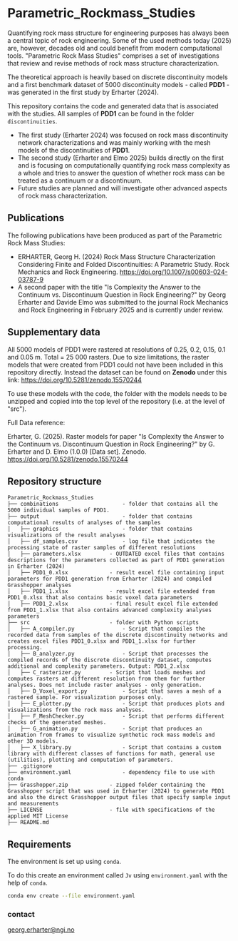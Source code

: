 # Parametric_Rockmass_Studies
Quantifying rock mass structure for engineering purposes has always been a central topic of rock engineering. Some of the used methods today (2025) are, however, decades old and could benefit from modern computational tools. "Parametric Rock Mass Studies" comprises a set of investigations that review and revise methods of rock mass structure characterization.

The theoretical approach is heavily based on discrete discontinuity models and a first benchmark dataset of 5000 discontinuity models - called **PDD1** - was generated in the first study by Erharter (2024).

This repository contains the code and generated data that is associated with the studies. All samples of **PDD1** can be found in the folder `discontinuities`.

- The first study (Erharter 2024) was focused on rock mass discontinuity network characterizations and was mainly working with the mesh models of the discontinuities of **PDD1**.
- The second study (Erharter and Elmo 2025) builds directly on the first and is focusing on computationally quantifying rock mass complexity as a whole and tries to answer the question of whether rock mass can be treated as a continuum or a discontinuum.
- Future studies are planned and will investigate other advanced aspects of rock mass characterization.


## Publications
The following publications have been produced as part of the Parametric Rock Mass Studies:
- ERHARTER, Georg H. (2024) Rock Mass Structure Characterization Considering Finite and Folded Discontinuities: A Parametric Study. Rock Mechanics and Rock Engineering. https://doi.org/10.1007/s00603-024-03787-9
- A second paper with the title "Is Complexity the Answer to the Continuum vs. Discontinuum Question in Rock Engineering?" by Georg Erharter and Davide Elmo was submitted to the journal Rock Mechanics and Rock Engineering in February 2025 and is currently under review.


## Supplementary data
All 5000 models of PDD1 were rastered at resolutions of 0.25, 0.2, 0.15, 0.1 and 0.05 m. Total = 25 000 rasters. Due to size limitations, the raster models that were created from PDD1 could not have been included in this repository directly. Instead the dataset can be found on **Zenodo** under this link: https://doi.org/10.5281/zenodo.15570244

To use these models with the code, the folder with the models needs to be unzipped and copied into the top level of the repository (i.e. at the level of "src").

Full Data reference:

Erharter, G. (2025). Raster models for paper "Is Complexity the Answer to the Continuum vs. Discontinuum Question in Rock Engineering?" by G. Erharter and D. Elmo (1.0.0) [Data set]. Zenodo. https://doi.org/10.5281/zenodo.15570244


## Repository structure
```
Parametric_Rockmass_Studies
├── combinations					- folder that contains all the 5000 individual samples of PDD1.
├── output							- folder that contains computational results of analyses of the samples
│   ├── graphics					- folder that contains visualizations of the result analyses
│   ├── df_samples.csv				- log file that indicates the processing state of raster samples of different resolutions
│   ├── parameters.xlsx			- OUTDATED excel files that contains descriptions for the parameters collected as part of PDD1 generation in Erharter (2024)
│   ├── PDD1_0.xlsx				- result excel file containing input parameters for PDD1 generation from Erharter (2024) and compiled Grasshopper analyses
│   ├── PDD1_1.xlsx				- result excel file extended from PDD1_0.xlsx that also contains basic voxel data parameters
│   ├── PDD1_2.xlsx				- final result excel file extended from PDD1_1.xlsx that also contains advanced complexity analyses parameters
├── src							- folder with Python scripts
│   ├── A_compiler.py				- Script that compiles the recorded data from samples of the discrete discontinuity networks and creates excel files PDD1_0.xlsx and PDD1_1.xlsx for further processing.
│   ├── B_analyzer.py				- Script that processes the compiled records of the discrete discontinuity dataset, computes additional and complexity parameters. Output: PDD1_2.xlsx
│   ├── C_rasterizer.py			- Script that loads meshes and computes rasters at different resolution from them for further analyses. Does not include raster analyses - only generation.
│   ├── D_Voxel_export.py			- Script that saves a mesh of a rastered sample. For visualization purposes only.
│   ├── E_plotter.py				- Script that produces plots and visualizations from the rock mass analyses.
│   ├── F_MeshChecker.py			- Script that performs different checks of the generated meshes.
│   ├── G_animation.py			    - Script that produces an animation from frames to visualize synthetic rock mass models and other 3D models.
│   ├── X_library.py				- Script that contains a custom library with different classes of functions for math, general use (utilities), plotting and computation of parameters.
├── .gitignore
├── environment.yaml				- dependency file to use with conda
├── Grasshopper.zip				- zipped folder containing the Grasshopper script that was used in Erharter (2024) to generate PDD1 and also the direct Grasshopper output files that specify sample input and measurements
├── LICENSE						- file with specifications of the applied MIT License
├── README.md
```


## Requirements

The environment is set up using `conda`.

To do this create an environment called `Jv` using `environment.yaml` with the help of `conda`.
```bash
conda env create --file environment.yaml
```


### contact
georg.erharter@ngi.no
